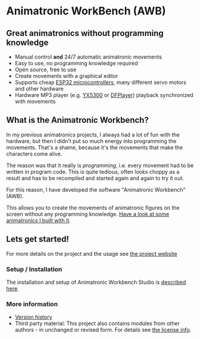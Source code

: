 # Animatronic WorkBench (AWB)

## Great animatronics without programming knowledge

- Manual control **and** 24/7 automatic animatronic movements
- Easy to use, no programming knowledge required
- Open source, free to use 
- Create movements with a graphical editor
- Supports cheap [ESP32 microcontrollers](https://amzn.to/4lntDs9), many different servo motors and other hardware
- Hardware MP3 player (e.g. [YX5300](https://amzn.to/4kVau15) or [DFPlayer](https://amzn.to/4nbh1pT)) playback synchronized with movements

## What is the Animatronic Workbench?

In my previous animatronics projects, I always had a lot of fun with the hardware, but then I didn't put so much energy into programming the movements. 
That's a shame, because it's the movements that make the characters come alive.

The reason was that it really is *programming*, i.e. every movement had to be written in program code. 
This is quite tedious, often looks choppy as a result and has to be recompiled and started again and again to try it out.

For this reason, I have developed the software "Animatronic Workbench" (AWB).

This allows you to create the movements of animatronic figures on the screen without any programming knowledge. [Have a look at some animatronics I built with it](https://daniel.springwald.de/category/Animatronic).

## Lets get started!

For more details on the project and the usage see [the project website](https://daniel.springwald.de/post/AnimatronicWorkbench)

### Setup / Installation

The installation and setup of Animatronic Workbench Studio is [described here](https://daniel.springwald.de/post/AWB-Docs/AWB-Setup).

### More information

- [Version history](https://daniel.springwald.de/post/AWB-Docs/AWB-Releases)
- Third party material: This project also contains modules from other authors - in unchanged or revised form. For details see [the license info](LICENSE.md).
